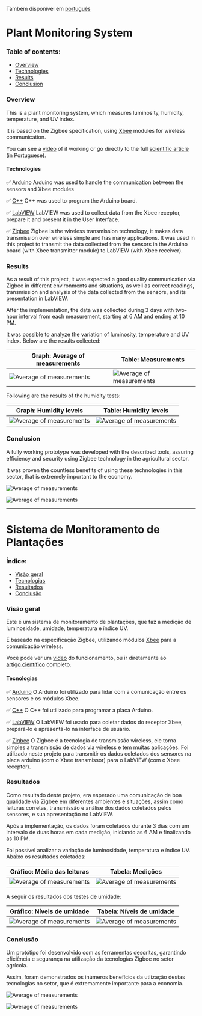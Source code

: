 Também disponível em [português](#portugues)

# Plant Monitoring System

### Table of contents:

- [Overview](#overview)
- [Technologies](#tecnologies)
- [Results](#results)
- [Conclusion](#conclusion)

### Overview<a id="overview"></a>

This is a plant monitoring system, which measures luminosity, humidity, temperature, and UV index.

It is based on the Zigbee specification, using <a href="https://en.wikipedia.org/wiki/XBee" target="_blank">Xbee</a> modules for wireless communication.

You can see a <a href="https://www.youtube.com/watch?v=JFwLpmhN5HI" target="_blank">video</a> of it working or go directly to the full <a href="https://github.com/santosmarcelob/monitoring-system/blob/master/Sistema%20de%20Monitoramento%20de%20Planta%C3%A7%C3%B5es-ZigBee-Arduino-LabVIEW%20-%20Marcelo%20Santos.pdf" target="_blank">scientific article</a> (in Portuguese).

#### Technologies<a id="technologies"></a>

:white_check_mark: <a href="https://en.wikipedia.org/wiki/Arduino" target="_blank">Arduino</a>
	Arduino was used to handle the communication between the sensors and Xbee modules

:white_check_mark: <a href="https://en.wikipedia.org/wiki/C%2B%2B" target="_blank">C++</a>
	C++ was used to program the Arduino board.

:white_check_mark: <a href="https://en.wikipedia.org/wiki/LabVIEW" target="_blank">LabVIEW</a>
	LabVIEW was used to collect data from the Xbee receptor, prepare it and present it in the User Interface.

:white_check_mark: <a href="https://en.wikipedia.org/wiki/Zigbee" target="_blank">Zigbee</a>
	Zigbee is the wireless transmission technology, it makes data transmission over wireless simple and has many applications. It was used in this project to transmit the data collected from the sensors in the Arduino board (with Xbee transmitter module) to LabVIEW (with Xbee receiver).

### Results<a id="results"></a>

As a result of this project, it was expected a good quality communication via Zigbee in different environments and situations, as well as correct readings, transmission and analysis of the data collected from the sensors, and its presentation in LabVIEW.

After the implementation, the data was collected during 3 days with two-hour interval from each measurement, starting at 6 AM and ending at 10 PM.

It was possible to analyze the variation of luminosity, temperature and UV index.
Below are the results collected:

| Graph: Average of measurements                               | Table: Measurements                                          |
| ------------------------------------------------------------ | ------------------------------------------------------------ |
| ![Average of measurements](https://github.com/santosmarcelob/monitoring-system/blob/master/img/gra_med_sensores.JPG) | ![Average of measurements](https://github.com/santosmarcelob/monitoring-system/blob/master/img/tab_med_sensores.JPG) |

Following are the results of the humidity tests:

| Graph: Humidity levels                                       | Table: Humidity levels                                       |
| ------------------------------------------------------------ | ------------------------------------------------------------ |
| ![Average of measurements](https://github.com/santosmarcelob/monitoring-system/blob/master/img/gra_umid.JPG) | ![Average of measurements](https://github.com/santosmarcelob/monitoring-system/blob/master/img/tab_umid.JPG) |

### Conclusion<a id="conclusion"></a>

A fully working prototype was developed with the described tools, assuring efficiency and security using Zigbee technology in the agricultural sector.

It was proven the countless benefits of using these technologies in this sector, that is extremely important to the economy.

![Average of measurements](https://github.com/santosmarcelob/monitoring-system/blob/master/img/ui_1.JPG)

![Average of measurements](https://github.com/santosmarcelob/monitoring-system/blob/master/img/ui_2.JPG)

----------

# Sistema de Monitoramento de Plantações<a id="portugues"></a>

### Índice:

- [Visão geral](#visao)
- [Tecnologias](#tecnologias)
- [Resultados](#resultados)
- [Conclusão](#conclusao)

### Visão geral<a id="visao"></a>

Este é um sistema de monitoramento de plantações, que faz a medição de luminosidade, umidade, temperatura e índice UV.

É baseado na especificação Zigbee, utilizando módulos <a href="https://en.wikipedia.org/wiki/XBee" target="_blank">Xbee</a> para a comunicação wireless.

Você pode ver um <a href="https://www.youtube.com/watch?v=JFwLpmhN5HI" target="_blank">video</a> do funcionamento, ou ir diretamente ao <a href="https://github.com/santosmarcelob/monitoring-system/blob/master/Sistema%20de%20Monitoramento%20de%20Planta%C3%A7%C3%B5es-ZigBee-Arduino-LabVIEW%20-%20Marcelo%20Santos.pdf" target="_blank">artigo científico</a> completo.

#### Tecnologias<a id="tecnologias"></a>

:white_check_mark: <a href="https://pt.wikipedia.org/wiki/Arduino" target="_blank">Arduino</a>
	O Arduino foi utilizado para lidar com a comunicação entre os sensores e os módulos Xbee.

:white_check_mark: <a href="https://pt.wikipedia.org/wiki/C%2B%2B" target="_blank">C++</a>
	O C++ foi utilizado para programar a placa Arduino.

:white_check_mark: <a href="https://pt.wikipedia.org/wiki/LabVIEW" target="_blank">LabVIEW</a>
	O LabVIEW foi usado para coletar dados do receptor Xbee, prepará-lo e apresentá-lo na interface de usuário.

:white_check_mark: <a href="https://pt.wikipedia.org/wiki/Zigbee" target="_blank">Zigbee</a>
	O Zigbee é a tecnologia de transmissão wireless, ele torna simples a transmissão de dados via wireless e tem muitas aplicações. Foi utilizado neste projeto para transmitir os dados coletados dos sensores na placa arduino (com o Xbee transmissor) para o LabVIEW (com o Xbee receptor).

### Resultados<a id="resultados"></a>

Como resultado deste projeto, era esperado uma comunicação de boa qualidade via Zigbee em diferentes ambientes e situações, assim como leituras corretas, transmissão e análise dos dados coletados pelos sensores, e sua apresentação no LabVIEW.

Após a implementação, os dados foram coletados durante 3 dias com um intervalo de duas horas em cada medição, iniciando as 6 AM e finalizando as 10 PM.

Foi possível analizar a variação de luminosidade, temperatura e índice UV.
Abaixo os resultados coletados:

| Gráfico: Média das leituras                                  | Tabela: Medições                                             |
| ------------------------------------------------------------ | ------------------------------------------------------------ |
| ![Average of measurements](https://github.com/santosmarcelob/monitoring-system/blob/master/img/gra_med_sensores.JPG) | ![Average of measurements](https://github.com/santosmarcelob/monitoring-system/blob/master/img/tab_med_sensores.JPG) |

A seguir os resultados dos testes de umidade:

| Gráfico: Níveis de umidade                                   | Tabela: Níveis de umidade                                    |
| ------------------------------------------------------------ | ------------------------------------------------------------ |
| ![Average of measurements](https://github.com/santosmarcelob/monitoring-system/blob/master/img/gra_umid.JPG) | ![Average of measurements](https://github.com/santosmarcelob/monitoring-system/blob/master/img/tab_umid.JPG) |

### Conclusão<a id="conclusao"></a>

Um protótipo foi desenvolvido com as ferramentas descritas, garantindo eficiência e segurança na utilização da tecnologias Zigbee no setor agrícola.

Assim, foram demonstrados os inúmeros benefícios da utlização destas tecnologias no setor, que é extremamente importante para a economia.

![Average of measurements](https://github.com/santosmarcelob/monitoring-system/blob/master/img/ui_1.JPG)

![Average of measurements](https://github.com/santosmarcelob/monitoring-system/blob/master/img/ui_2.JPG)